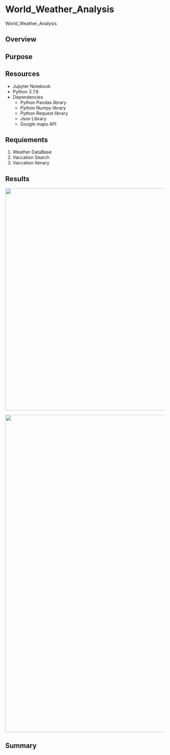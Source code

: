 # World_Weather_Analysis
World_Weather_Analysis

## Overview


## Purpose


## Resources
  - Jupyter Notebook
  - Python 3.7.6
  - Dependencies
      - Python Pandas library
      - Python Numpy library
      - Python Request library
      - Json Library
      - Google maps API
      

## Requiements

1. Weather DataBase
2. Vaccation Search
3. Vaccation Itenary

## Results
<p>



</P>


  <p><img src="", width=700>
    </p>
  
  
  




<p><img src="", width=1000>
    </p>  


## Summary


 